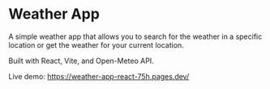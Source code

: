 # Weather App

A simple weather app that allows you to search for the weather in a specific location or get the weather for your current location.

Built with React, Vite, and Open-Meteo API.

Live demo: https://weather-app-react-75h.pages.dev/
